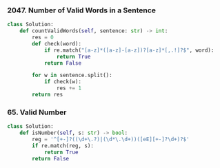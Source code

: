 ### 2047. Number of Valid Words in a Sentence

```python
class Solution:
    def countValidWords(self, sentence: str) -> int:
        res = 0
        def check(word):
            if re.match("[a-z]*([a-z]-[a-z])?[a-z]*[,.!]?$", word):
                return True
            return False

        for w in sentence.split():
            if check(w):
                res += 1
        return res
```

### 65. Valid Number

```python
class Solution:
    def isNumber(self, s: str) -> bool:
        reg = '^[+-]?((\d+\.?)|(\d*\.\d+))([eE][+-]?\d+)?$'
        if re.match(reg, s):
            return True
        return False
```